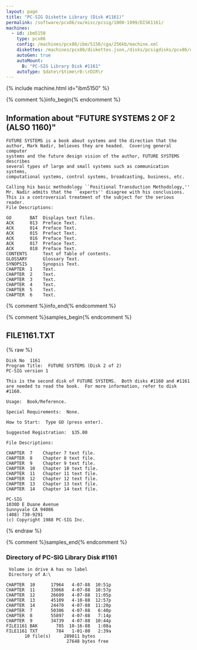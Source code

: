```yaml
---
layout: page
title: "PC-SIG Diskette Library (Disk #1161)"
permalink: /software/pcx86/sw/misc/pcsig/1000-1999/DISK1161/
machines:
  - id: ibm5150
    type: pcx86
    config: /machines/pcx86/ibm/5150/cga/256kb/machine.xml
    diskettes: /machines/pcx86/diskettes.json,/disks/pcsigdisks/pcx86/diskettes.json
    autoGen: true
    autoMount:
      B: "PC-SIG Library Disk #1161"
    autoType: $date\r$time\rB:\rDIR\r
---
```


{% include machine.html id="ibm5150" %}

{% comment %}info_begin{% endcomment %}

## Information about "FUTURE SYSTEMS 2 OF 2 (ALSO 1160)"

    FUTURE SYSTEMS is a book about systems and the direction that the
    author, Mark Nadir, believes they are headed.  Covering general computer
    systems and the future design vision of the author, FUTURE SYSTEMS
    describes
    several types of large and small systems such as communication systems,
    computational systems, control systems, broadcasting, business, etc.
    
    Calling his basic methodology ``Positional Transduction Methodology,''
    Mr. Nadir admits that the ``experts'' disagree with his conclusions.
    This is a controversial treatment of the subject for the serious reader.
    File Descriptions:
    
    GO       BAT  Displays text files.
    ACK      013  Preface Text.
    ACK      014  Preface Text.
    ACK      015  Prefact Text.
    ACK      016  Preface Text.
    ACK      017  Preface Text.
    ACK      018  Preface Text.
    CONTENTS      Text of Table of contents.
    GLOSSARY      Glossary Text.
    SYNOPSIS      Synopsis Text.
    CHAPTER  1    Text.
    CHAPTER  2    Text.
    CHAPTER  3    Text.
    CHAPTER  4    Text.
    CHAPTER  5    Text.
    CHAPTER  6    Text.
{% comment %}info_end{% endcomment %}

{% comment %}samples_begin{% endcomment %}

## FILE1161.TXT

{% raw %}
```
Disk No  1161
Program Title:  FUTURE SYSTEMS (Disk 2 of 2)
PC-SIG version 1

This is the second disk of FUTURE SYSTEMS.  Both disks #1160 and #1161
are needed to read the book.  For more information, refer to disk #1160.

Usage:  Book/Reference.

Special Requirements:  None.

How to Start:  Type GO (press enter).

Suggested Registration:  $35.00

File Descriptions:

CHAPTER  7    Chapter 7 text file.
CHAPTER  8    Chapter 8 text file.
CHAPTER  9    Chapter 9 text file.
CHAPTER  10   Chapter 10 text file.
CHAPTER  11   Chapter 11 text file.
CHAPTER  12   Chapter 12 text file.
CHAPTER  13   Chapter 13 text file.
CHAPTER  14   Chapter 14 text file.

PC-SIG
1030D E Duane Avenue
Sunnyvale CA 94086
(408) 730-9291
(c) Copyright 1988 PC-SIG Inc.

```
{% endraw %}

{% comment %}samples_end{% endcomment %}

### Directory of PC-SIG Library Disk #1161

     Volume in drive A has no label
     Directory of A:\

    CHAPTER  10      17964   4-07-88  10:51p
    CHAPTER  11      33068   4-07-88  10:57p
    CHAPTER  12      26689   4-07-88  11:05p
    CHAPTER  13      45109   4-10-88  12:57p
    CHAPTER  14      24470   4-07-88  11:20p
    CHAPTER  7       50306   4-07-88   6:40p
    CHAPTER  8       55897   4-07-88   7:14p
    CHAPTER  9       34739   4-07-88  10:44p
    FILE1161 BAK       785  10-16-88   1:08a
    FILE1161 TXT       784   1-01-80   2:39a
           10 file(s)     289811 bytes
                           27648 bytes free

